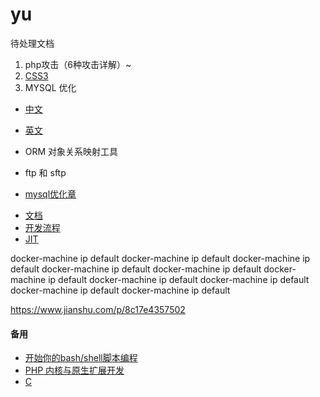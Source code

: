 # yu
待处理文档
1. php攻击（6种攻击详解）~
2. [CSS3](https://www.w3school.com.cn/css3/css3_border.asp) 
3. MYSQL 优化
- [中文](https://www.docs4dev.com/docs/zh/mysql/5.7/reference/optimize-overview.html#%E4%BC%98%E5%8C%96%E6%A6%82%E8%BF%B0)
- [英文](https://dev.mysql.com/doc/refman/5.7/en/optimization-indexes.html)

- ORM 对象关系映射工具
- ftp 和 sftp
- [mysql优化章](https://www.docs4dev.com/docs/zh/mysql/5.7/reference/optimize-overview.html#%E4%BC%98%E5%8C%96%E6%A6%82%E8%BF%B0)
+ [文档](https://pay.weixin.qq.com/wiki/doc/api/index.html)
+ [开发流程](https://pay.weixin.qq.com/wiki/doc/api/H5.php?chapter=15_4)
+ [JIT](https://learnku.com/php/t/44968)

docker-machine ip default
docker-machine ip default
docker-machine ip default
docker-machine ip default
docker-machine ip default
docker-machine ip default
docker-machine ip default
docker-machine ip default
docker-machine ip default
docker-machine ip default

https://www.jianshu.com/p/8c17e4357502

#### 备用
- [开始你的bash/shell脚本编程](https://www.jianshu.com/p/5568d311fb5a)
- [PHP 内核与原生扩展开发](https://learnku.com/docs/php-internals/php7)
- [C](https://www.runoob.com/cprogramming/c-tutorial.html)